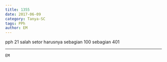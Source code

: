 ```yaml
---
title: 1355
date: 2017-06-09
category: Tanya-SC
tags: PPh
author: EM
---
```


pph 21 salah setor harusnya sebagian 100 sebagian 401

---



`EM`
